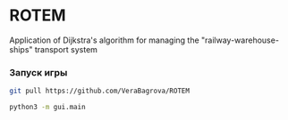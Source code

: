 # ROTEM
Application of Dijkstra's algorithm for managing the "railway-warehouse-ships" transport system

### Запуск игры
```bash
git pull https://github.com/VeraBagrova/ROTEM
```
```bash
python3 -m gui.main
```